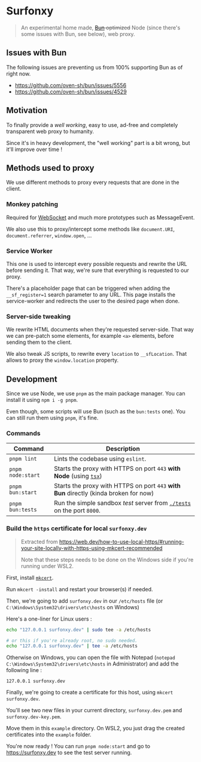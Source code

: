 # Surfonxy

> An experimental home made, ~~[Bun](https://bun.sh) optimized~~ Node (since there's some issues with Bun, see below), web proxy.

## Issues with Bun

The following issues are preventing us from 100% supporting Bun as of right now.

- <https://github.com/oven-sh/bun/issues/5556>
- <https://github.com/oven-sh/bun/issues/4529>

## Motivation

To finally provide a *well working*, easy to use, ad-free and completely transparent web proxy to humanity.

Since it's in heavy development, the "well working" part is a bit wrong, but it'll improve over time !

## Methods used to proxy

We use different methods to proxy every requests that are done in the client.

### Monkey patching

Required for [WebSocket](https://developer.mozilla.org/docs/Web/API/WebSocket) and much more prototypes such as MessageEvent.

We also use this to proxy/intercept some methods like `document.URI`, `document.referrer`, `window.open`, ...

### Service Worker

This one is used to intercept every possible requests and rewrite the URL before sending it.
That way, we're sure that everything is requested to our proxy.

There's a placeholder page that can be triggered when adding the `__sf_register=1` search parameter to any URL. This page installs the service-worker and redirects the user to the desired page when done.

### Server-side tweaking

We rewrite HTML documents when they're requested server-side. That way we can pre-patch some elements, for example `<a>` elements, before sending them to the client.

We also tweak JS scripts, to rewrite every `location` to `__sfLocation`. That allows to proxy the `window.location` property.

<!-- TODO: Add `postMessage`s and `import`s  -->

<!-- TODO: Add workers -->

## Development

Since we use Node, we use `pnpm` as the main package manager. You can install it using `npm i -g pnpm`.

Even though, some scripts will use Bun (such as the `bun:tests` one). You can still run them using `pnpm`, it's fine.

### Commands

| Command | Description |
| ------- | ----------- |
| `pnpm lint` | Lints the codebase using `eslint`. |
| `pnpm node:start` | Starts the proxy with HTTPS on port `443` **with Node** (using [`tsx`](https://www.npmjs.com/package/tsx)) |
| `pnpm bun:start` | Starts the proxy with HTTPS on port `443` **with Bun** directly (kinda broken for now) |
| `pnpm bun:tests` | Run the simple sandbox *test* server from [`./tests`](./tests/) on the port `8000`. |

### Build the `https` certificate for local `surfonxy.dev`

> Extracted from <https://web.dev/how-to-use-local-https/#running-your-site-locally-with-https-using-mkcert-recommended>
>
> Note that these steps needs to be done on the Windows side if you're running under WSL2.

First, install [`mkcert`](https://github.com/FiloSottile/mkcert/releases).

Run `mkcert -install` and restart your browser(s) if needed.

Then, we're going to add `surfonxy.dev` in our `/etc/hosts` file (or `C:\Windows\System32\drivers\etc\hosts` on Windows)

Here's a one-liner for Linux users :

```bash
echo "127.0.0.1 surfonxy.dev" | sudo tee -a /etc/hosts

# or this if you're already root, no sudo needed.
echo "127.0.0.1 surfonxy.dev" | tee -a /etc/hosts
```

Otherwise on Windows, you can open the file with Notepad (`notepad C:\Windows\System32\drivers\etc\hosts` in Administrator) and add the following line :

```hosts
127.0.0.1 surfonxy.dev
```

Finally, we're going to create a certificate for this host, using `mkcert surfonxy.dev`.

You'll see two new files in your current directory, `surfonxy.dev.pem` and `surfonxy.dev-key.pem`.

Move them in this `example` directory. On WSL2, you just drag the created certificates into the `example` folder.

You're now ready ! You can run `pnpm node:start` and go to <https://surfonxy.dev> to see the test server running.

